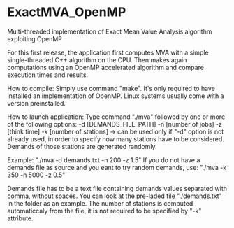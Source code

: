# ExactMVA_OpenMP
Multi-threaded implementation of Exact Mean Value Analysis algorithm exploiting OpenMP

For this first release, the application first computes MVA with a simple single-threaded C++ algorithm on the CPU. Then makes again computations using an OpenMP accelerated algorithm and compare execution times and results.

How to compile: Simply use command "make". It's only required to have installed an implementation of OpenMP. Linux systems usually come with a version preinstalled.

How to launch application: Type command "./mva" followed by one or more of the following options: 
-d [DEMANDS_FILE_PATH] 
-n [number of jobs] 
-z [think time] 
-k [number of stations] -> can be used only if "-d" option is not already used, in order to specify how many stations have to be considered. Demands of those stations are generated randomly.

Example: "./mva -d demands.txt -n 200 -z 1.5" 
If you do not have a demands file as source and you eant to try random demands, use: "./mva -k 350 -n 5000 -z 0.5"

Demands file has to be a text file containing demands values separated with comma, without spaces. 
You can look at the pre-laded file "./demands.txt" in the folder as an example. 
The number of stations is computed automaticcaly from the file, it is not required to be specified by "-k" attribute.
